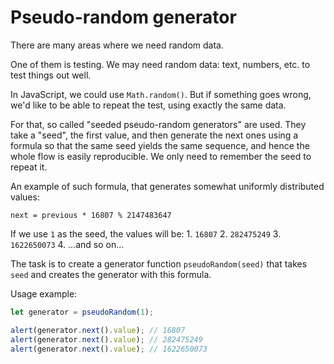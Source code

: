 # Pseudo-random generator

There are many areas where we need random data.

One of them is testing. We may need random data: text, numbers, etc. to test things out well.

In JavaScript, we could use `Math.random()`. But if something goes wrong, we'd like to be able to repeat the test, using exactly the same data.

For that, so called "seeded pseudo-random generators" are used. They take a "seed", the first value, and then generate the next ones using a formula so that the same seed yields the same sequence, and hence the whole flow is easily reproducible. We only need to remember the seed to repeat it.

An example of such formula, that generates somewhat uniformly distributed values:

```text
next = previous * 16807 % 2147483647
```

If we use `1` as the seed, the values will be: 1. `16807` 2. `282475249` 3. `1622650073` 4. ...and so on...

The task is to create a generator function `pseudoRandom(seed)` that takes `seed` and creates the generator with this formula.

Usage example:

```javascript
let generator = pseudoRandom(1);

alert(generator.next().value); // 16807
alert(generator.next().value); // 282475249
alert(generator.next().value); // 1622650073
```

